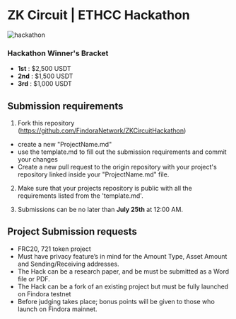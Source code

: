 # ZK Circuit | ETHCC Hackathon
![hackathon](https://user-images.githubusercontent.com/105526509/178087114-5bd7889c-80b7-4253-ba64-9508deaab05b.png)


### Hackathon Winner's Bracket

- **1st** : $2,500 USDT
- **2nd** : $1,500 USDT
- **3rd** : $1,000 USDT

## Submission requirements

1. Fork this repository (https://github.com/FindoraNetwork/ZKCircuitHackathon)
  - create a new "ProjectName.md"
  - use the template.md to fill out the submission requirements and commit your changes
  - Create a new pull request to the origin repository with your project's repository linked inside your "ProjectName.md" file. 

2. Make sure that your projects repository is public with all the requirements listed from the 'template.md'. 

3. Submissions can be no later than **July 25th** at 12:00 AM.

## Project Submission requests
+ FRC20, 721 token project
+ Must have privacy feature’s in mind for the Amount Type, Asset Amount and Sending/Receiving addresses.
+ The Hack can be a research paper, and be must be submitted as a Word file or PDF.
+ The Hack can be a fork of an existing project but must be fully launched on Findora testnet 
+ Before judging takes place; bonus points will be given to those who launch on Findora mainnet.

